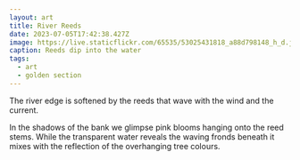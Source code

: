 ```yaml
---
layout: art
title: River Reeds
date: 2023-07-05T17:42:38.427Z
image: https://live.staticflickr.com/65535/53025431818_a88d798148_h_d.jpg
caption: Reeds dip into the water
tags:
  - art
  - golden section
---
```

The river edge is softened by the reeds that wave with the wind and the current.

In the shadows of the bank we glimpse pink blooms hanging onto the reed stems. While the transparent water reveals the waving fronds beneath it mixes with the reflection of the overhanging tree colours.